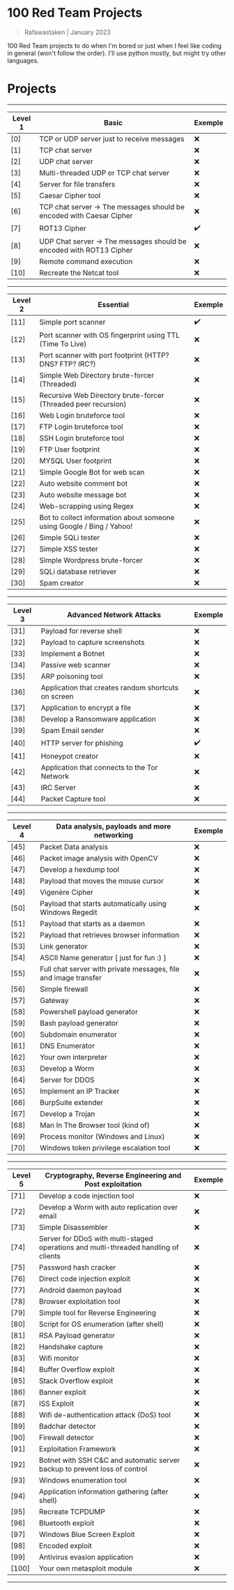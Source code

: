 # 100 Red Team Projects

> Rafawastaken | January 2023

100 Red Team projects to do when I'm bored or just when I feel like coding in general (won't follow the order).
I'll use python mostly, but might try other languages.

# Projects

---

| Level 1 | Basic                                                                | Exemple            |
| ------- | -------------------------------------------------------------------- | ------------------ |
| [0]     | TCP or UDP server just to receive messages                           | :x:                |
| [1]     | TCP chat server                                                      | :x:                |
| [2]     | UDP chat server                                                      | :x:                |
| [3]     | Multi-threaded UDP or TCP chat server                                | :x:                |
| [4]     | Server for file transfers                                            | :x:                |
| [5]     | Caesar Cipher tool                                                   | :x:                |
| [6]     | TCP chat server -> The messages should be encoded with Caesar Cipher | :x:                |
| [7]     | ROT13 Cipher                                                         | :heavy_check_mark: |
| [8]     | UDP Chat server -> The messages should be encoded with ROT13 Cipher  | :x:                |
| [9]     | Remote command execution                                             | :x:                |
| [10]    | Recreate the Netcat tool                                             | :x:                |

---

| Level 2 | Essential                                                             | Exemple            |
| ------- | --------------------------------------------------------------------- | ------------------ |
| [11]    | Simple port scanner                                                   | :heavy_check_mark: |
| [12]    | Port scanner with OS fingerprint using TTL (Time To Live)             | :x:                |
| [13]    | Port scanner with port footprint (HTTP? DNS? FTP? IRC?)               | :x:                |
| [14]    | Simple Web Directory brute-forcer (Threaded)                          | :x:                |
| [15]    | Recursive Web Directory brute-forcer (Threaded peer recursion)        | :x:                |
| [16]    | Web Login bruteforce tool                                             | :x:                |
| [17]    | FTP Login bruteforce tool                                             | :x:                |
| [18]    | SSH Login bruteforce tool                                             | :x:                |
| [19]    | FTP User footprint                                                    | :x:                |
| [20]    | MYSQL User footprint                                                  | :x:                |
| [21]    | Simple Google Bot for web scan                                        | :x:                |
| [22]    | Auto website comment bot                                              | :x:                |
| [23]    | Auto website message bot                                              | :x:                |
| [24]    | Web-scrapping using Regex                                             | :x:                |
| [25]    | Bot to collect information about someone using Google / Bing / Yahoo! | :x:                |
| [26]    | Simple SQLi tester                                                    | :x:                |
| [27]    | Simple XSS tester                                                     | :x:                |
| [28]    | Simple Wordpress brute-forcer                                         | :x:                |
| [29]    | SQLi database retriever                                               | :x:                |
| [30]    | Spam creator                                                          | :x:                |

---

| Level 3 | Advanced Network Attacks                            | Exemple            |
| ------- | --------------------------------------------------- | ------------------ |
| [31]    | Payload for reverse shell                           | :x:                |
| [32]    | Payload to capture screenshots                      | :x:                |
| [33]    | Implement a Botnet                                  | :x:                |
| [34]    | Passive web scanner                                 | :x:                |
| [35]    | ARP poisoning tool                                  | :x:                |
| [36]    | Application that creates random shortcuts on screen | :x:                |
| [37]    | Application to encrypt a file                       | :x:                |
| [38]    | Develop a Ransomware application                    | :x:                |
| [39]    | Spam Email sender                                   | :x:                |
| [40]    | HTTP server for phishing                            | :heavy_check_mark: |
| [41]    | Honeypot creator                                    | :x:                |
| [42]    | Application that connects to the Tor Network        | :x:                |
| [43]    | IRC Server                                          | :x:                |
| [44]    | Packet Capture tool                                 | :x:                |

---

| Level 4 | Data analysis, payloads and more networking                     | Exemple |
| ------- | --------------------------------------------------------------- | ------- |
| [45]    | Packet Data analysis                                            | :x:     |
| [46]    | Packet image analysis with OpenCV                               | :x:     |
| [47]    | Develop a hexdump tool                                          | :x:     |
| [48]    | Payload that moves the mouse cursor                             | :x:     |
| [49]    | Vigenère Cipher                                                 | :x:     |
| [50]    | Payload that starts automatically using Windows Regedit         | :x:     |
| [51]    | Payload that starts as a daemon                                 | :x:     |
| [52]    | Payload that retrieves browser information                      | :x:     |
| [53]    | Link generator                                                  | :x:     |
| [54]    | ASCII Name generator [ just for fun :) ]                        | :x:     |
| [55]    | Full chat server with private messages, file and image transfer | :x:     |
| [56]    | Simple firewall                                                 | :x:     |
| [57]    | Gateway                                                         | :x:     |
| [58]    | Powershell payload generator                                    | :x:     |
| [59]    | Bash payload generator                                          | :x:     |
| [60]    | Subdomain enumerator                                            | :x:     |
| [61]    | DNS Enumerator                                                  | :x:     |
| [62]    | Your own interpreter                                            | :x:     |
| [63]    | Develop a Worm                                                  | :x:     |
| [64]    | Server for DDOS                                                 | :x:     |
| [65]    | Implement an IP Tracker                                         | :x:     |
| [66]    | BurpSuite extender                                              | :x:     |
| [67]    | Develop a Trojan                                                | :x:     |
| [68]    | Man In The Browser tool (kind of)                               | :x:     |
| [69]    | Process monitor (Windows and Linux)                             | :x:     |
| [70]    | Windows token privilege escalation tool                         | :x:     |

---

| Level 5 | Cryptography, Reverse Engineering and Post exploitation                             | Exemple |
| ------- | ----------------------------------------------------------------------------------- | ------- |
| [71]    | Develop a code injection tool                                                       | :x:     |
| [72]    | Develop a Worm with auto replication over email                                     | :x:     |
| [73]    | Simple Disassembler                                                                 | :x:     |
| [74]    | Server for DDoS with multi-staged operations and multi-threaded handling of clients | :x:     |
| [75]    | Password hash cracker                                                               | :x:     |
| [76]    | Direct code injection exploit                                                       | :x:     |
| [77]    | Android daemon payload                                                              | :x:     |
| [78]    | Browser exploitation tool                                                           | :x:     |
| [79]    | Simple tool for Reverse Engineering                                                 | :x:     |
| [80]    | Script for OS enumeration (after shell)                                             | :x:     |
| [81]    | RSA Payload generator                                                               | :x:     |
| [82]    | Handshake capture                                                                   | :x:     |
| [83]    | Wifi monitor                                                                        | :x:     |
| [84]    | Buffer Overflow exploit                                                             | :x:     |
| [85]    | Stack Overflow exploit                                                              | :x:     |
| [86]    | Banner exploit                                                                      | :x:     |
| [87]    | ISS Exploit                                                                         | :x:     |
| [88]    | Wifi de-authentication attack (DoS) tool                                            | :x:     |
| [89]    | Badchar detector                                                                    | :x:     |
| [90]    | Firewall detector                                                                   | :x:     |
| [91]    | Exploitation Framework                                                              | :x:     |
| [92]    | Botnet with SSH C&C and automatic server backup to prevent loss of control          | :x:     |
| [93]    | Windows enumeration tool                                                            | :x:     |
| [94]    | Application information gathering (after shell)                                     | :x:     |
| [95]    | Recreate TCPDUMP                                                                    | :x:     |
| [96]    | Bluetooth exploit                                                                   | :x:     |
| [97]    | Windows Blue Screen Exploit                                                         | :x:     |
| [98]    | Encoded exploit                                                                     | :x:     |
| [99]    | Antivirus evasion application                                                       | :x:     |
| [100]   | Your own metasploit module                                                          | :x:     |

---
